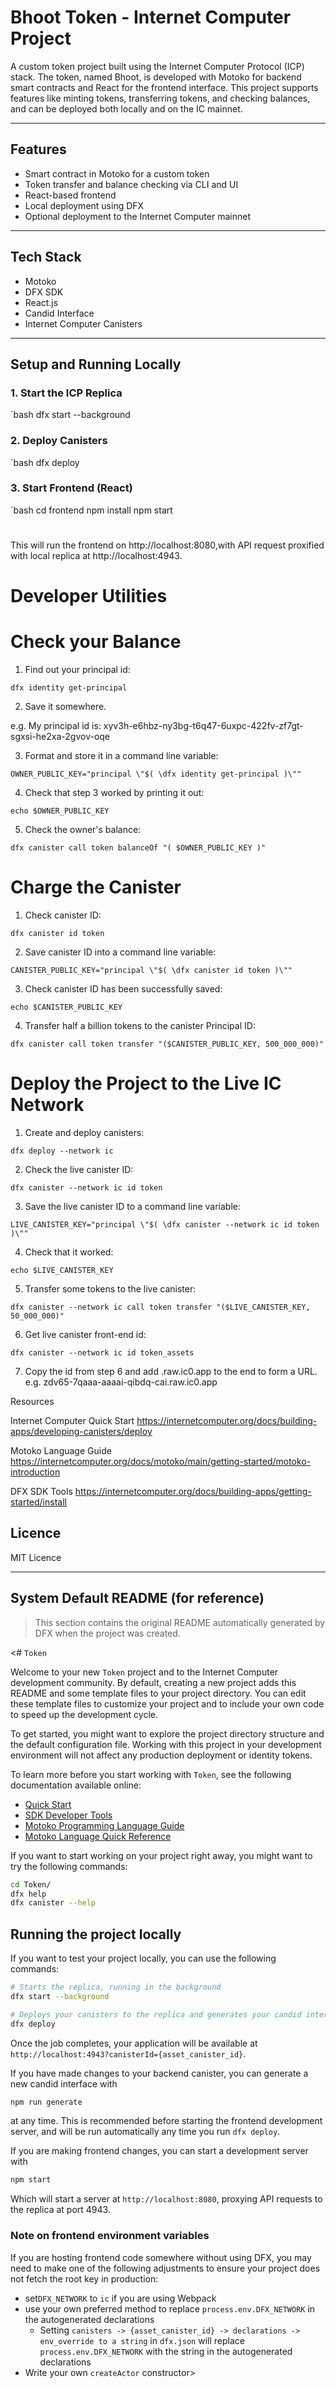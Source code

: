 
# Bhoot Token - Internet Computer Project

A custom token project built using the Internet Computer Protocol (ICP) stack. The token, named Bhoot, is developed with Motoko for backend smart contracts and React for the frontend interface. This project supports features like minting tokens, transferring tokens, and checking balances, and can be deployed both locally and on the IC mainnet.

---

## Features

- Smart contract in Motoko for a custom token
- Token transfer and balance checking via CLI and UI
- React-based frontend
- Local deployment using DFX
- Optional deployment to the Internet Computer mainnet

---

## Tech Stack

- Motoko
- DFX SDK
- React.js
- Candid Interface
- Internet Computer Canisters

---

## Setup and Running Locally

### 1. Start the ICP Replica
`bash
dfx start --background


### 2. Deploy Canisters

`bash
dfx deploy

### 3. Start Frontend (React)

`bash
cd frontend
npm install
npm start

#
This will run the frontend on http://localhost:8080,with API request proxified with local replica at http://localhost:4943.

# Developer Utilities

# Check your Balance

1. Find out your principal id:

```
dfx identity get-principal
```

2. Save it somewhere.

e.g. My principal id is: xyv3h-e6hbz-ny3bg-t6q47-6uxpc-422fv-zf7gt-sgxsi-he2xa-2gvov-oqe


3. Format and store it in a command line variable:
```
OWNER_PUBLIC_KEY="principal \"$( \dfx identity get-principal )\""
```

4. Check that step 3 worked by printing it out:
```
echo $OWNER_PUBLIC_KEY
```

5. Check the owner's balance:
```
dfx canister call token balanceOf "( $OWNER_PUBLIC_KEY )"
```

# Charge the Canister


1. Check canister ID:
```
dfx canister id token
```

2. Save canister ID into a command line variable:
```
CANISTER_PUBLIC_KEY="principal \"$( \dfx canister id token )\""
```

3. Check canister ID has been successfully saved:
```
echo $CANISTER_PUBLIC_KEY
```

4. Transfer half a billion tokens to the canister Principal ID:
```
dfx canister call token transfer "($CANISTER_PUBLIC_KEY, 500_000_000)"
```

# Deploy the Project to the Live IC Network

1. Create and deploy canisters:

```
dfx deploy --network ic
```

2. Check the live canister ID:
```
dfx canister --network ic id token
```

3. Save the live canister ID to a command line variable:
```
LIVE_CANISTER_KEY="principal \"$( \dfx canister --network ic id token )\""
```

4. Check that it worked:
```
echo $LIVE_CANISTER_KEY
```

5. Transfer some tokens to the live canister:
```
dfx canister --network ic call token transfer "($LIVE_CANISTER_KEY, 50_000_000)"
```

6. Get live canister front-end id:
```
dfx canister --network ic id token_assets
```
7. Copy the id from step 6 and add .raw.ic0.app to the end to form a URL.
e.g. zdv65-7qaaa-aaaai-qibdq-cai.raw.ic0.app


Resources

Internet Computer Quick Start
https://internetcomputer.org/docs/building-apps/developing-canisters/deploy

Motoko Language Guide
https://internetcomputer.org/docs/motoko/main/getting-started/motoko-introduction

DFX SDK Tools
https://internetcomputer.org/docs/building-apps/getting-started/install

## Licence
 MIT Licence

---




## System Default README (for reference)

> This section contains the original README automatically generated by DFX when the project was created.

<# `Token`

Welcome to your new `Token` project and to the Internet Computer development community. By default, creating a new project adds this README and some template files to your project directory. You can edit these template files to customize your project and to include your own code to speed up the development cycle.

To get started, you might want to explore the project directory structure and the default configuration file. Working with this project in your development environment will not affect any production deployment or identity tokens.

To learn more before you start working with `Token`, see the following documentation available online:

- [Quick Start](https://internetcomputer.org/docs/current/developer-docs/setup/deploy-locally)
- [SDK Developer Tools](https://internetcomputer.org/docs/current/developer-docs/setup/install)
- [Motoko Programming Language Guide](https://internetcomputer.org/docs/current/motoko/main/motoko)
- [Motoko Language Quick Reference](https://internetcomputer.org/docs/current/motoko/main/language-manual)

If you want to start working on your project right away, you might want to try the following commands:

```bash
cd Token/
dfx help
dfx canister --help
```

## Running the project locally

If you want to test your project locally, you can use the following commands:

```bash
# Starts the replica, running in the background
dfx start --background

# Deploys your canisters to the replica and generates your candid interface
dfx deploy
```

Once the job completes, your application will be available at `http://localhost:4943?canisterId={asset_canister_id}`.

If you have made changes to your backend canister, you can generate a new candid interface with

```bash
npm run generate
```

at any time. This is recommended before starting the frontend development server, and will be run automatically any time you run `dfx deploy`.

If you are making frontend changes, you can start a development server with

```bash
npm start
```

Which will start a server at `http://localhost:8080`, proxying API requests to the replica at port 4943.

### Note on frontend environment variables

If you are hosting frontend code somewhere without using DFX, you may need to make one of the following adjustments to ensure your project does not fetch the root key in production:

- set`DFX_NETWORK` to `ic` if you are using Webpack
- use your own preferred method to replace `process.env.DFX_NETWORK` in the autogenerated declarations
  - Setting `canisters -> {asset_canister_id} -> declarations -> env_override to a string` in `dfx.json` will replace `process.env.DFX_NETWORK` with the string in the autogenerated declarations
- Write your own `createActor` constructor>


